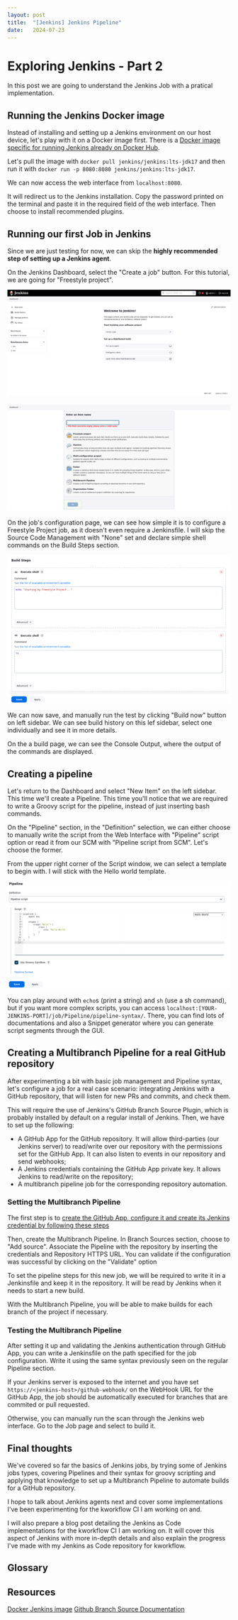 ```yaml
---
layout: post
title:  "[Jenkins] Jenkins Pipeline"
date:   2024-07-23
---
```


# Exploring Jenkins - Part 2

In this post we are going to understand the Jenkins Job with a pratical implementation.

## Running the Jenkins Docker image

Instead of installing and setting up a Jenkins environment on our host device, let's play with it on a 
Docker image first. There is a [Docker image specific for running Jenkins already on Docker Hub](https://hub.docker.com/r/jenkins/jenkins).

Let's pull the image with `docker pull jenkins/jenkins:lts-jdk17` and then run it with 
`docker run -p 8080:8080 jenkins/jenkins:lts-jdk17`.

We can now access the web interface from `localhost:8080`.

It will redirect us to the Jenkins installation. Copy the password printed on the terminal and paste it
in the required field of the web interface. Then choose to install recommended plugins.

## Running our first Job in Jenkins

Since we are just testing for now, we can skip the **highly recommended step of setting up a Jenkins agent**.

On the Jenkins Dashboard, select the "Create a job" button. For this tutorial, we are going for 
"Freestyle project".

![Image](assets/images/jenkins-pipeline/Jenkins_dashboard.png)

![Image](assets/images/jenkins-pipeline/Jenkins_Create_a_job.png)

On the job's configuration page, we can see how simple it is to configure a Freestyle Project job, as it doesn't
even require a Jenkinsfile. I will skip the Source Code Management with "None" set and declare simple shell
commands on the Build Steps section.

![Image](assets/images/jenkins-pipeline/Build_steps_freestyle.png)

We can now save, and manually run the test by clicking "Build now" button on left sidebar. We can see 
build history on this lef sidebar, select one individually and see it in more details. 

On the a build page, we can see the Console Output, where the output of the commands are displayed.

## Creating a pipeline

Let's return to the Dashboard and select "New Item" on the left sidebar. This time we'll create a Pipeline.
This time you'll notice that we are required to write a Groovy script for the pipeline, instead of just
inserting bash commands.

On the "Pipeline" section, in the "Definition" selection, we can either choose to manually write the script
from the Web Interface with "Pipeline" script option or read it from our SCM with "Pipeline script from SCM".
Let's choose the former.

From the upper right corner of the Script window, we can select a template to begin with. I will stick with 
the Hello world template.

![Image](assets/images/jenkins-pipeline/Groovy_script_window.png)

You can play around with `echo`s (print a string) and `sh` (use a sh command), but if you want more complex
scripts, you can access `localhost:[YOUR-JENKINS-PORT]/job/Pipeline/pipeline-syntax/`. There, you can find
lots of documentations and also a Snippet generator where you can generate script segments through the 
GUI.

## Creating a Multibranch Pipeline for a real GitHub repository

After experimenting a bit with basic job management and Pipeline syntax, let's configure a job for a real
case scenario: integrating Jenkins with a GitHub repository, that will listen for new PRs and commits,
and check them.

This will require the use of Jenkins's GitHub Branch Source Plugin, which is probably 
installed by default on a regular install of Jenkins. Then, we have to set up the following:

+ A GitHub App for the GitHub repository. It will allow third-parties (our Jenkins server) to read/write
over our repository with the permissions set for the GitHub App. It can also listen to events in our repository
and send webhooks;
+ A Jenkins credentials containing the GitHub App private key. It allows Jenkins to read/write on the 
repository;
+ A multibranch pipeline job for the corresponding repository automation.

### Setting the Multibranch Pipeline

The first step is to [create the GitHub App, configure it and create its Jenkins credential by following these
steps](https://docs.cloudbees.com/docs/cloudbees-ci/latestcloud-admin-guide/github-app-auth)

Then, create the Multibranch Pipeline. In Branch Sources section, choose to "Add source".
Associate the Pipeline with the repository by inserting the credentials and Repository HTTPS URL. You can
validate if the configuration was successful by clicking on the "Validate" option

To set the pipeline steps for this new job, we will be required to write it in a Jenkinsfile and keep it in the
repository. It will be read by Jenkins when it needs to start a new build.

With the Multibranch Pipeline, you will be able to make builds for each branch of the project if necessary.

### Testing the Multibranch Pipeline

After setting it up and validating the Jenkins authentication through GitHub App, you can write a Jenkinsfile
on the path specified for the job configuration. Write it using the same syntax previously seen on the 
regular Pipeline section.

If your Jenkins server is exposed to the internet and you have set `https://<jenkins-host>/github-webhook/`
on the WebHook URL for the GitHub App, the job should be automatically executed for branches that are commited
or pull requested.

Otherwise, you can manually run the scan through the Jenkins web interface. Go to the Job page and select
to build it.

## Final thoughts

We've covered so far the basics of Jenkins jobs, by trying some of Jenkins jobs types, covering Pipelines
and their syntax for groovy scripting and applying that knowledge to set up a Multibranch Pipeline to automate
builds for a GitHub repository.

I hope to talk about Jenkins agents next and cover some implementations I've been experimenting for the 
kworkflow CI I am working on and. 

I will also prepare a blog post detailing the Jenkins as Code implementations
for the kworkflow CI I am working on. It will cover this aspect of Jenkins with more in-depth details 
and also explain the progress I've made with my Jenkins as Code repository for kworkflow.

## Glossary


## Resources

[Docker Jenkins image](https://github.com/jenkinsci/docker)
[Github Branch Source Documentation](https://docs.cloudbees.com/docs/cloudbees-ci/latest/cloud-admin-guide/github-branch-source-plugin)

